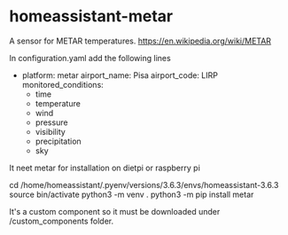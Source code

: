 # homeassistant-metar
A sensor for METAR temperatures. https://en.wikipedia.org/wiki/METAR

In configuration.yaml add the following lines

  - platform: metar
    airport_name: Pisa
    airport_code: LIRP
    monitored_conditions:
      - time
      - temperature
      - wind
      - pressure
      - visibility
      - precipitation
      - sky
      
It neet metar for installation on dietpi or raspberry pi

cd /home/homeassistant/.pyenv/versions/3.6.3/envs/homeassistant-3.6.3
source bin/activate
python3 -m venv .
python3 -m pip install metar

It's a custom component so it must be downloaded under /custom_components folder.
